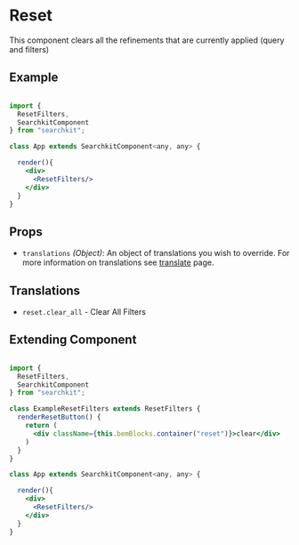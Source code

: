 # Reset
This component clears all the refinements that are currently applied (query and filters)

## Example

```jsx

import {
  ResetFilters,
  SearchkitComponent
} from "searchkit";

class App extends SearchkitComponent<any, any> {

  render(){
    <div>
      <ResetFilters/>
    </div>
  }
}
```

## Props
- `translations` *(Object)*: An object of translations you wish to override. For more information on translations see [translate](../../core/translate.md) page.

## Translations
- `reset.clear_all` - Clear All Filters

## Extending Component

```jsx

import {
  ResetFilters,
  SearchkitComponent
} from "searchkit";

class ExampleResetFilters extends ResetFilters {
  renderResetButton() {
    return (
      <div className={this.bemBlocks.container("reset")}>clear</div>
    )
  }
}

class App extends SearchkitComponent<any, any> {

  render(){
    <div>
      <ResetFilters/>
    </div>
  }
}
```
